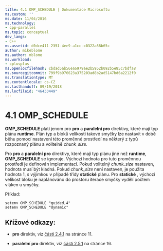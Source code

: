 ```yaml
---
title: 4.1 OMP_SCHEDULE | Dokumentace Microsoftu
ms.custom: ''
ms.date: 11/04/2016
ms.technology:
- cpp-parallel
ms.topic: conceptual
dev_langs:
- C++
ms.assetid: d0dce411-2351-4ee9-a1cc-c0322a58b65c
author: mikeblome
ms.author: mblome
ms.workload:
- cplusplus
ms.openlocfilehash: cbdad5ab56ea6979ae2b5952b092b5e85c7bdfa8
ms.sourcegitcommit: 799f9b976623a375203ad8b2ad5147bd6a2212f0
ms.translationtype: MT
ms.contentlocale: cs-CZ
ms.lasthandoff: 09/19/2018
ms.locfileid: "46433449"
---
```

# <a name="41-ompschedule"></a>4.1 OMP_SCHEDULE

**OMP_SCHEDULE** platí jenom pro **pro** a **paralelní pro** direktivy, které mají typ plánu **runtime**. Plán typ a bloků velikosti takové smyčky lze nastavit v době běhu pomocí nastavení této proměnné prostředí na některý z typů rozpoznaný plánu a volitelně *chunk_size*.

Pro **pro** a **paralelní pro** direktivy, které mají typ plánu jiné než **runtime**, **OMP_SCHEDULE** se ignoruje. Výchozí hodnota pro tuto proměnnou prostředí je definován implementací. Pokud volitelný *chunk_size* nastaven, hodnota musí být kladná. Pokud *chunk_size* není nastaven, je použita hodnota 1, s výjimkou v případě třídy **statické** plánu. Pro **statické** , výchozí velikost bloku je naplánováno do prostoru iterace smyčky vydělí počtem vláken u smyčky.

Příklad:

```
setenv OMP_SCHEDULE "guided,4"
setenv OMP_SCHEDULE "dynamic"
```

## <a name="cross-references"></a>Křížové odkazy:

- **pro** direktiv, viz [části 2.4.1](../../parallel/openmp/2-4-1-for-construct.md) na stránce 11.

- **paralelní pro** direktiv, viz [části 2.5.1](../../parallel/openmp/2-5-1-parallel-for-construct.md) na stránce 16.